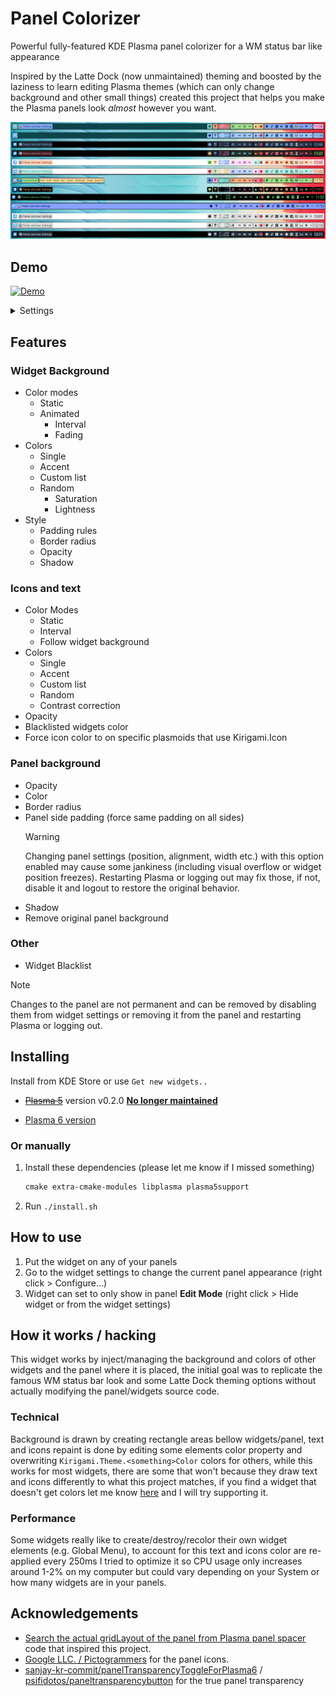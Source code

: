 # Panel Colorizer

Powerful fully-featured KDE Plasma panel colorizer for a WM status bar like appearance

Inspired by the Latte Dock (now unmaintained) theming and boosted by the laziness to learn editing Plasma themes (which can only change background and other small things) created this project that helps you make the Plasma panels look _almost_ however you want.

![panel](screenshots/panel.png)

## Demo

[![Demo](https://img.shields.io/badge/watch%20on%20youtube-demo?style=for-the-badge&logo=youtube&logoColor=white&labelColor=%23c30000&color=%23222222
)](https://www.youtube.com/watch?v=0QLyEexa9Y4)

<details>
    <summary>Settings</summary>

![tooltip](screenshots/settings.png)

</details>

## Features

### Widget Background

* Color modes
  * Static
  * Animated
    * Interval
    * Fading
* Colors
  * Single
  * Accent
  * Custom list
  * Random
    * Saturation
    * Lightness
* Style
  * Padding rules
  * Border radius
  * Opacity
  * Shadow

### Icons and text

* Color Modes
  * Static
  * Interval
  * Follow widget background
* Colors
  * Single
  * Accent
  * Custom list
  * Random
  * Contrast correction
* Opacity
* Blacklisted widgets color
* Force icon color to on specific plasmoids that use Kirigami.Icon

### Panel background

* Opacity
* Color
* Border radius
* Panel side padding (force same padding on all sides)
    > [!WARNING]
    > Changing panel settings (position, alignment, width etc.) with this option enabled may cause some jankiness (including visual overflow or widget position freezes). Restarting Plasma or logging out may fix those, if not, disable it and logout to restore the original behavior.
* Shadow
* Remove original panel background

### Other

* Widget Blacklist

> [!NOTE]
> Changes to the panel are not permanent and can be removed by disabling them from widget settings or removing it from the panel and restarting Plasma or logging out.

## Installing

Install from KDE Store or use `Get new widgets..`

* ~~[Plasma 5](https://store.kde.org/p/2131149)~~ version v0.2.0 **[No longer maintained](https://github.com/luisbocanegra/plasma-panel-colorizer/issues/10)**

* [Plasma 6 version](https://store.kde.org/p/2130967)

### Or manually

  1. Install these dependencies (please let me know if I missed something)

      ```txt
      cmake extra-cmake-modules libplasma plasma5support
      ```

  2. Run `./install.sh`

## How to use

1. Put the widget on any of your panels
2. Go to the widget settings to change the current panel appearance (right click > Configure...)
3. Widget can set to only show in panel **Edit Mode** (right click > Hide widget or from the widget settings)

## How it works / hacking

This widget works by inject/managing the background and colors of other widgets and the panel where it is placed, the initial goal was to replicate the famous WM status bar look and some Latte Dock theming options without actually modifying the panel/widgets source code.

### Technical

Background is drawn by creating rectangle areas bellow widgets/panel, text and icons repaint is done by editing some elements color property and overwriting `Kirigami.Theme.<something>Color` colors for others, while this works for most widgets, there are some that won't because they draw text and icons differently to what this project matches, if you find a widget that doesn't get colors let me know [here](https://github.com/luisbocanegra/plasma-panel-colorizer/issues/12) and I will try supporting it.

### Performance

Some widgets really like to create/destroy/recolor their own widget elements (e.g. Global Menu), to account for this text and icons color are re-applied every 250ms I tried to optimize it so CPU usage only increases around 1-2% on my computer but could vary depending on your System or how many widgets are in your panels.

## Acknowledgements

* [Search the actual gridLayout of the panel from Plasma panel spacer](https://invent.kde.org/plasma/plasma-workspace/-/blob/Plasma/5.27/applets/panelspacer/package/contents/ui/main.qml?ref_type=heads#L37) code that inspired this project.
* [Google LLC. / Pictogrammers](https://pictogrammers.com/library/mdi/) for the panel icons.
* [sanjay-kr-commit/panelTransparencyToggleForPlasma6](https://github.com/sanjay-kr-commit/panelTransparencyToggleForPlasma6) / [psifidotos/paneltransparencybutton](https://github.com/psifidotos/paneltransparencybutton) for the true panel transparency
